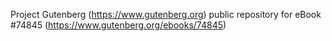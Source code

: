 Project Gutenberg (https://www.gutenberg.org) public repository for
eBook #74845 (https://www.gutenberg.org/ebooks/74845)
